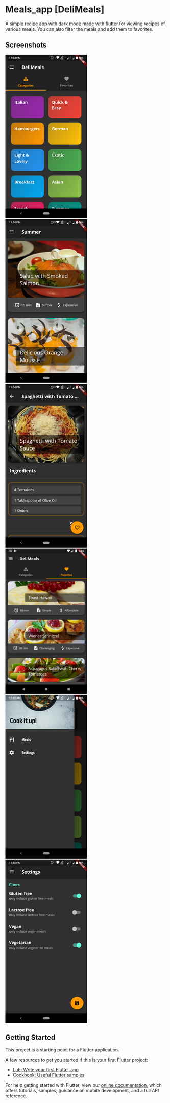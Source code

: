 # Meals_app [DeliMeals]

A simple recipe app with dark mode made with flutter for viewing recipes of various meals. You can also filter the meals and add them to favorites.

## Screenshots

<img src="sc1.png" width="256">&nbsp;   &nbsp;   &nbsp;  <img src="sc2.png" width="256">   &nbsp;   &nbsp;   <img src="sc3.png" width="256">   &nbsp;   &nbsp;   <img src="sc6.png" width="256">   &nbsp;   &nbsp;   <img src="sc5.png" width="256">   &nbsp;   &nbsp;   <img src="sc4.png" width="256">

## Getting Started

This project is a starting point for a Flutter application.

A few resources to get you started if this is your first Flutter project:

- [Lab: Write your first Flutter app](https://flutter.dev/docs/get-started/codelab)
- [Cookbook: Useful Flutter samples](https://flutter.dev/docs/cookbook)

For help getting started with Flutter, view our
[online documentation](https://flutter.dev/docs), which offers tutorials,
samples, guidance on mobile development, and a full API reference.
